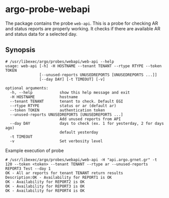 # argo-probe-webapi

The package contains the probe `web-api`. This is a probe for checking AR and status reports are properly working. It checks if there are available AR and status data for a selected day.

## Synopsis

```
# /usr/libexec/argo/probes/webapi/web-api --help
usage: web-api [-h] -H HOSTNAME --tenant TENANT --rtype RTYPE --token TOKEN
               [--unused-reports UNUSEDREPORTS [UNUSEDREPORTS ...]]
               [--day DAY] [-t TIMEOUT] [-v]

optional arguments:
  -h, --help            show this help message and exit
  -H HOSTNAME           hostname
  --tenant TENANT       tenant to check. Default EGI
  --rtype RTYPE         status or ar (default ar)
  --token TOKEN         authentication token
  --unused-reports UNUSEDREPORTS [UNUSEDREPORTS ...]
                        Add unused reports from API
  --day DAY             days to check (ex. 1 for yesterday, 2 for days ago)
                        default yesterday
  -t TIMEOUT
  -v                    Set verbosity level
```

Example execution of probe

```
# /usr/libexec/argo/probes/webapi/web-api -H "api.argo.grnet.gr" -t 120 --token <token> --tenant TENANT --rtype ar --unused-reports REPORT3 Test --day 1
OK - All ar reports for tenant TENANT return results 
Description:OK - Availability for REPORT1 is OK
OK - Availability for REPORT2 is OK
OK - Availability for REPORT3 is OK
OK - Availability for REPORT4 is OK
```
